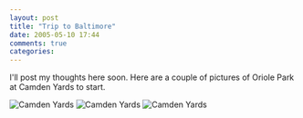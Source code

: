 ```yaml
---
layout: post
title: "Trip to Baltimore"
date: 2005-05-10 17:44
comments: true
categories: 
---
```

I'll post my thoughts here soon. Here are a couple of pictures of Oriole Park at Camden Yards to start.

<img src="{{ root_url }}/assets/posts/trip-to-baltimore/camden02.jpg" alt="Camden Yards" class="scale" />

<img src="{{ root_url }}/assets/posts/trip-to-baltimore/camden01.jpg" alt="Camden Yards" class="scale" />

<img src="{{ root_url }}/assets/posts/trip-to-baltimore/camden03.jpg" alt="Camden Yards" class="scale" />